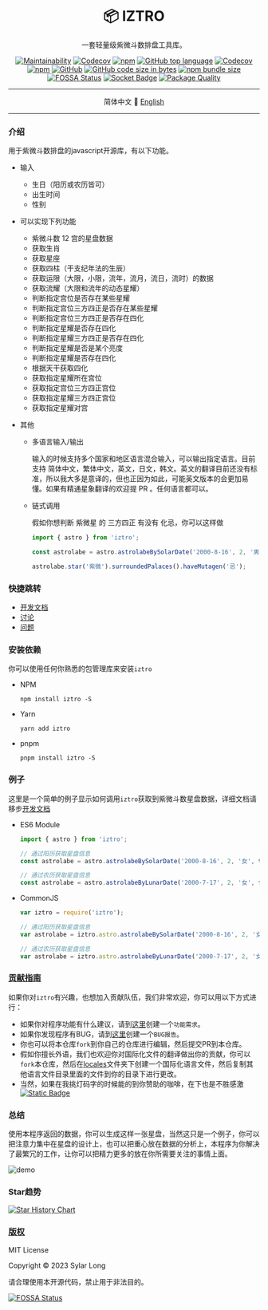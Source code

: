 <div align="center">

# 📦 IZTRO

一套轻量级紫微斗数排盘工具库。

</div>

<div align="center">

[![Maintainability](https://api.codeclimate.com/v1/badges/b57f0e6e2e8875ce39ae/maintainability)](https://codeclimate.com/github/SylarLong/iztro/maintainability)
[![Codecov](https://github.com/SylarLong/iztro/actions/workflows/Codecov.yaml/badge.svg)](https://github.com/SylarLong/iztro/actions/workflows/Codecov.yaml)
[![npm](https://img.shields.io/npm/v/iztro)](https://www.npmjs.com/package/iztro)
[![GitHub top language](https://img.shields.io/github/languages/top/SylarLong/iztro)](https://github.com/search?q=repo%3ASylarLong%2Fiztro++language%3ATypeScript&type=code)
[![Codecov](https://img.shields.io/codecov/c/github/sylarlong/iztro)](https://app.codecov.io/gh/SylarLong/iztro/tree/main/src%2Fstar)
[![npm](https://img.shields.io/npm/dw/iztro)](https://www.npmjs.com/package/iztro)
[![GitHub](https://img.shields.io/github/license/sylarlong/iztro)](https://www.npmjs.com/package/iztro)
[![GitHub code size in bytes](https://img.shields.io/github/languages/code-size/SylarLong/iztro)](https://www.npmjs.com/package/iztro)
[![npm bundle size](https://img.shields.io/bundlephobia/min/%40sylarlong%2Fastro)](https://www.npmjs.com/package/iztro)
[![FOSSA Status](https://app.fossa.com/api/projects/git%2Bgithub.com%2FSylarLong%2Fiztro.svg?type=shield)](https://app.fossa.com/projects/git%2Bgithub.com%2FSylarLong%2Fiztro?ref=badge_shield)
[![Socket Badge](https://socket.dev/api/badge/npm/package/iztro)](https://socket.dev/npm/package/iztro)
[![Package Quality](https://packagequality.com/shield/iztro.svg)](https://packagequality.com/#?package=iztro)

</div>

---

<div align="center">

简体中文 🔸 [English](./README-en_US.md)

</div>

---

### 介绍

用于紫微斗数排盘的javascript开源库，有以下功能。

- 输入

  - 生日（阳历或农历皆可）
  - 出生时间
  - 性别

- 可以实现下列功能

  - 紫微斗数 12 宫的星盘数据
  - 获取生肖
  - 获取星座
  - 获取四柱（干支纪年法的生辰）
  - 获取运限（大限，小限，流年，流月，流日，流时）的数据
  - 获取流耀（大限和流年的动态星耀）
  - 判断指定宫位是否存在某些星耀
  - 判断指定宫位三方四正是否存在某些星耀
  - 判断指定宫位三方四正是否存在四化
  - 判断指定星耀是否存在四化
  - 判断指定星耀三方四正是否存在四化
  - 判断指定星耀是否是某个亮度
  - 判断指定星耀是否存在四化
  - 根据天干获取四化
  - 获取指定星耀所在宫位
  - 获取指定宫位三方四正宫位
  - 获取指定星耀三方四正宫位
  - 获取指定星耀对宫

- 其他

  - 多语言输入/输出

    输入的时候支持多个国家和地区语言混合输入，可以输出指定语言。目前支持 简体中文，繁体中文，英文，日文，韩文。英文的翻译目前还没有标准，所以我大多是意译的，但也正因为如此，可能英文版本的会更加易懂。如果有精通星象翻译的欢迎提 PR 。任何语言都可以。

  - 链式调用

    假如你想判断 紫微星 的 三方四正 有没有 化忌，你可以这样做

    ```ts
    import { astro } from 'iztro';

    const astrolabe = astro.astrolabeBySolarDate('2000-8-16', 2, '男', true, 'zh-CN');

    astrolabe.star('紫微').surroundedPalaces().haveMutagen('忌');
    ```

### 快捷跳转

- [开发文档](https://docs.iztro.com)
- [讨论](https://github.com/SylarLong/iztro/discussions)
- [问题](https://github.com/SylarLong/iztro/issues)

### 安装依赖

你可以使用任何你熟悉的包管理库来安装`iztro`

- NPM

  ```
  npm install iztro -S
  ```

- Yarn

  ```
  yarn add iztro
  ```

- pnpm

  ```
  pnpm install iztro -S
  ```

### 例子

这里是一个简单的例子显示如何调用`iztro`获取到紫微斗数星盘数据，详细文档请移步[开发文档](https://docs.iztro.com)

- ES6 Module

  ```ts
  import { astro } from 'iztro';

  // 通过阳历获取星盘信息
  const astrolabe = astro.astrolabeBySolarDate('2000-8-16', 2, '女', true, 'zh-CN');

  // 通过农历获取星盘信息
  const astrolabe = astro.astrolabeByLunarDate('2000-7-17', 2, '女', false, true, 'zh-CN');
  ```

- CommonJS

  ```ts
  var iztro = require('iztro');

  // 通过阳历获取星盘信息
  var astrolabe = iztro.astro.astrolabeBySolarDate('2000-8-16', 2, '女', true, 'zh-CN');

  // 通过农历获取星盘信息
  var astrolabe = iztro.astro.astrolabeByLunarDate('2000-7-17', 2, '女', false, true, 'zh-CN');
  ```

### [贡献指南](https://github.com/SylarLong/iztro/blob/main/CONTRIBUTING.md)

如果你对`iztro`有兴趣，也想加入贡献队伍，我们非常欢迎，你可以用以下方式进行：

- 如果你对程序功能有什么建议，请到[这里](https://github.com/SylarLong/iztro/issues/new?assignees=SylarLong&labels=%E5%8A%9F%E8%83%BD%EF%BD%9Cfeature&projects=&template=new-feature.md&title=%7B%E6%A0%87%E9%A2%98%7D%EF%BD%9C%7Btitle%7D)创建一个`功能需求`。
- 如果你发现程序有BUG，请到[这里](https://github.com/SylarLong/iztro/issues/new?assignees=SylarLong&labels=%E6%BC%8F%E6%B4%9E%EF%BD%9Cbug&projects=&template=bug-report.md&title=%7Bversion%7D%3A%7Bfunction%7D-)创建一个`BUG报告`。
- 你也可以将本仓库`fork`到你自己的仓库进行编辑，然后提交PR到本仓库。
- 假如你擅长外语，我们也欢迎你对国际化文件的翻译做出你的贡献，你可以`fork`本仓库，然后在[locales](https://github.com/SylarLong/iztro/tree/main/src/i18n/locales)文件夹下创建一个国际化语言文件，然后复制其他语言文件目录里面的文件到你的目录下进行更改。
- 当然，如果在我挑灯码字的时候能的到你赞助的咖啡，在下也是不胜感激 [![Static Badge](https://img.shields.io/badge/PaypalMe-8A2BE2?logo=paypal&link=https%3A%2F%2Fwww.paypal.com%2Fsylarlong)
  ](https://PayPal.Me/sylarlong)

### 总结

使用本程序返回的数据，你可以生成这样一张星盘，当然这只是一个例子，你可以把注意力集中在星盘的设计上，也可以把重心放在数据的分析上，本程序为你解决了最繁冗的工作，让你可以把精力更多的放在你所需要关注的事情上面。

![demo](https://github.com/SylarLong/iztro/assets/6510425/d2108ed7-6794-418a-b0e5-872c71ba6e1d)

### Star趋势

<a href="https://star-history.com/#sylarlong/iztro&Date">
  <picture>
    <source media="(prefers-color-scheme: dark)" srcset="https://api.star-history.com/svg?repos=sylarlong/iztro&type=Date&theme=dark" />
    <source media="(prefers-color-scheme: light)" srcset="https://api.star-history.com/svg?repos=sylarlong/iztro&type=Date" />
    <img alt="Star History Chart" src="https://api.star-history.com/svg?repos=sylarlong/iztro&type=Date" />
  </picture>
</a>

### [版权](https://github.com/SylarLong/iztro/blob/main/LICENSE)

MIT License

Copyright &copy; 2023 Sylar Long

请合理使用本开源代码，禁止用于非法目的。

[![FOSSA Status](https://app.fossa.com/api/projects/git%2Bgithub.com%2FSylarLong%2Fiztro.svg?type=large)](https://app.fossa.com/projects/git%2Bgithub.com%2FSylarLong%2Fiztro?ref=badge_large)
